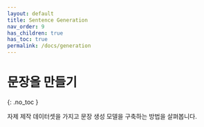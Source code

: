 ```yaml
---
layout: default
title: Sentence Generation
nav_order: 9
has_children: true
has_toc: true
permalink: /docs/generation
---
```


# 문장을 만들기
{: .no_toc }

자제 제작 데이터셋을 가지고 문장 생성 모델을 구축하는 방법을 살펴봅니다.

